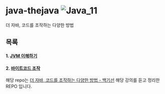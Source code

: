 # java-thejava ![Java_11](https://img.shields.io/badge/java-v11-red?logo=java)

더 자바, 코드를 조작하는 다양한 방법

## 목록

#### 1. [JVM 이해하기](https://www.notion.so/JVM-a7a13d08c29c48a39189e15f759757f9)
#### 2. [바이트코드 조작](https://www.notion.so/cae50e12f11142d2bdee72d9e0ca2225)

해당 repo는 [더 자바, 코드를 조작하는 다양한 방법 - 백기선](https://www.inflearn.com/course/the-java-code-manipulation) 해당 강의를 듣고 정리한 REPO 입니다.